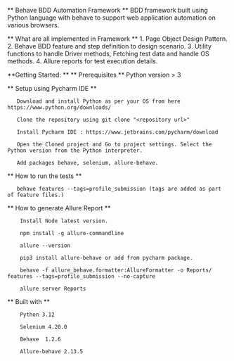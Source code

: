 ** Behave BDD Automation Framework **
  BDD framework built using Python language with behave to support web application automation on various browsers.
  
  ** What are all implemented in Framework **
    1. Page Object Design Pattern.
    2. Behave BDD feature and step definition to design scenario.
    3. Utility functions to handle Driver methods, Fetching test data and handle OS methods.
    4. Allure reports for test execution details.

**Getting Started: **
    ** Prerequisites **
      Python version > 3
      
** Setup using Pycharm IDE **

       Download and install Python as per your OS from here https://www.python.org/downloads/

       Clone the repository using git clone "<repository url>"

       Install Pycharm IDE : https://www.jetbrains.com/pycharm/download

       Open the Cloned project and Go to project settings. Select the Python version from the Python interpreter.

       Add packages behave, selenium, allure-behave.

 ** How to run the tests **

       behave features --tags=profile_submission (tags are added as part of feature files.)

** How to generate Allure Report **

        Install Node latest version.
        
        npm install -g allure-commandline
        
        allure --version
        
        pip3 install allure-behave or add from pycharm package.

        behave -f allure_behave.formatter:AllureFormatter -o Reports/ features --tags=profile_submission --no-capture

        allure server Reports
        
 ** Built with **

        Python 3.12

        Selenium 4.20.0

        Behave  1.2.6

        Allure-behave 2.13.5

        

        
    
       
